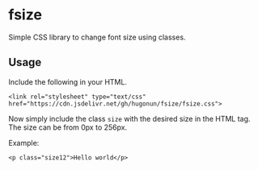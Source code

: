 # fsize
Simple CSS library to change font size using classes.

## Usage
Include the following in your HTML.

    <link rel="stylesheet" type="text/css" href="https://cdn.jsdelivr.net/gh/hugonun/fsize/fsize.css">

Now simply include the class `size` with the desired size in the HTML tag. The size can be from 0px to 256px.

Example:

    <p class="size12">Hello world</p>

